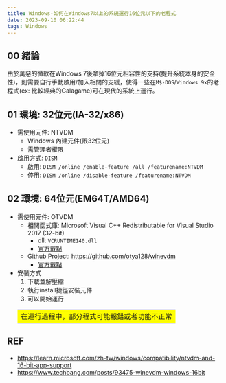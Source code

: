 ```yaml
---
title: Windows-如何在Windows7以上的系統運行16位元以下的老程式
date: 2023-09-10 06:22:44
tags: Windows
---
```


## 00 緒論
由於萬惡的微軟在Windows 7後拿掉16位元相容性的支持(提升系統本身的安全性)，則需要自行手動啟用/加入相關的支緩，使得一些在`M$-DOS`/`Windows 9x`的老程式(ex: 比較經典的Galagame)可在現代的系統上運行。

<!--more-->

## 01 環境: 32位元(IA-32/x86)
- 需使用元件: NTVDM
  * Windows 內建元件(限32位元)
  * 需管理者權限
- 啟用方式: `DISM`
  * 啟用: `DISM /online /enable-feature /all /featurename:NTVDM`
  * 停用: `DISM /online /disable-feature /featurename:NTVDM`

## 02 環境: 64位元(EM64T/AMD64)
- 需使用元件: OTVDM
  * 相関函式庫: Microsoft Visual C++ Redistributable for Visual Studio 2017 (32-bit)
    * dll: `VCRUNTIME140.dll`
    * [官方戴點](https://learn.microsoft.com/en-us/cpp/windows/latest-supported-vc-redist?view=msvc-170)
  * Github Project: https://github.com/otya128/winevdm 
    * [官方戴點](https://github.com/otya128/winevdm/releases)
- 安裝方式
  1. 下載並解壓縮
  2. 執行install捷徑安裝元件
  3. 可以開始運行
    <table><tr><td bgcolor=#FFFF00>
        在運行過程中，部分程式可能報錯或者功能不正常
    </td></tr></table>

## REF
- https://learn.microsoft.com/zh-tw/windows/compatibility/ntvdm-and-16-bit-app-support
- https://www.techbang.com/posts/93475-winevdm-windows-16bit